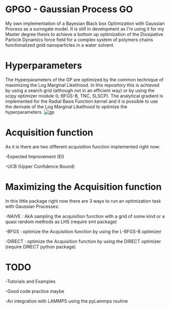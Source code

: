 # GPGO - Gaussian Process GO
My own implementation of a Bayesian Black box Optimization with Gaussian Process as a surrogate model.
It is still in development as I'm using it for my Master degree thesis to achieve a bottom up optimization of the Dissipative
Particle Dynamics force field for a complex system of polymers chains functionalized gold nanoparticles in a water solvent. 

# Hyperparameters
The Hyperparameters of the GP are optimized by the common technique of maximizing the Log Marginal Likelihood. In this repository this is achieved by using a search grid (although not in an efficient way) or by using the scipy optimizer module (L-BFGS-B, TNC, SLSCP).
The analytical gradient is implemented for the Radial Basis Function kernel and it is possible to use the derivate of the Log Marginal Likelihood to optimize the hyperparameters.
![gp](https://ibb.co/D8yvW3x)

# Acquisition function
As it is there are two different acquisition function implemented right now:

-Expected Improvement (EI)

-UCB (Upper Confidence Bound)

# Maximizing the Acquisition function 
In this little package right now there are 3 ways to run an optimization task with Gaussian Processes:

-NAIVE : AkA sampling the acquisition function with a grid of some kind or a quasi random methods as LHS (require smt package)

-BFGS : optimize the Acquisition function by using the L-BFGS-B optimizer

-DIRECT : optimize the Acquisition function by using the DIRECT optimizer (require DIRECT python package)

# TODO

-Tutorials and Examples

-Good code practice maybe 

-An integration with LAMMPS using the pyLammps routine





